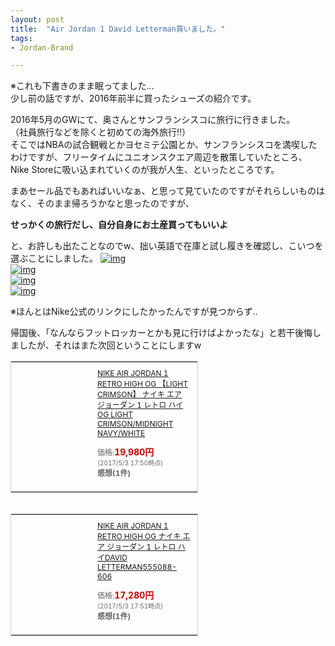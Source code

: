 ```yaml
---
layout: post
title:  "Air Jordan 1 David Letterman買いました。"
tags:
- Jordan-Brand

---
```

※これも下書きのまま眠ってました...  
少し前の話ですが、2016年前半に買ったシューズの紹介です。

2016年5月のGWにて、奥さんとサンフランシスコに旅行に行きました。  
（社員旅行などを除くと初めての海外旅行!!）  
そこではNBAの試合観戦とかヨセミテ公園とか、サンフランシスコを満喫したわけですが、フリータイムにユニオンスクエア周辺を散策していたところ、Nike Storeに吸い込まれていくのが我が人生、といったところです。

まあセール品でもあればいいなぁ、と思って見ていたのですがそれらしいものはなく、そのまま帰ろうかなと思ったのですが、

**せっかくの旅行だし、自分自身にお土産買ってもいいよ**

と、お許しも出たことなのでw、拙い英語で在庫と試し履きを確認し、こいつを選ぶことにしました。
[![img](https://watarusuzuki.github.io/images/myshoes/IMG_0297.JPG)][Letterman]  
[![img](https://watarusuzuki.github.io/images/myshoes/IMG_0298.JPG)][Letterman]  
[![img](https://watarusuzuki.github.io/images/myshoes/IMG_0299.JPG)][Letterman]  
[![img](https://watarusuzuki.github.io/images/myshoes/IMG_0300.JPG)][Letterman]  

※ほんとはNike公式のリンクにしたかったんですが見つからず..  

帰国後、「なんならフットロッカーとかも見に行けばよかったな」と若干後悔しましたが、それはまた次回ということにしますw

<table cellpadding="0" cellspacing="0" border="0" style=" border:1px solid #ccc; width:300px;"><tr style="border-style:none;"><td style="vertical-align:top; border-style:none; padding:10px; width:108px;"><a href="https://rpx.a8.net/svt/ejp?a8mat=2HSPW2+9XTJCI+2HOM+BWGDT&rakuten=y&a8ejpredirect=http%3A%2F%2Fhb.afl.rakuten.co.jp%2Fhgc%2Fg00q2mf4.2bo115e2.g00q2mf4.2bo12c7a%2Fa15082587770_2HSPW2_9XTJCI_2HOM_BWGDT%3Fpc%3Dhttp%253A%252F%252Fitem.rakuten.co.jp%252Flowtex%252F555088-606%252F%26m%3Dhttp%253A%252F%252Fm.rakuten.co.jp%252Flowtex%252Fi%252F10337327%252F" target="_blank" rel="nofollow"><img border="0" alt="" src="http://thumbnail.image.rakuten.co.jp/@0_mall/lowtex/cabinet/airjordan03/555088-606.jpg?_ex=128x128" /></a></td><td style="font-size:12px; vertical-align:middle; border-style:none; padding:10px;"><p style="padding:0; margin:0;"><a href="https://rpx.a8.net/svt/ejp?a8mat=2HSPW2+9XTJCI+2HOM+BWGDT&rakuten=y&a8ejpredirect=http%3A%2F%2Fhb.afl.rakuten.co.jp%2Fhgc%2Fg00q2mf4.2bo115e2.g00q2mf4.2bo12c7a%2Fa15082587770_2HSPW2_9XTJCI_2HOM_BWGDT%3Fpc%3Dhttp%253A%252F%252Fitem.rakuten.co.jp%252Flowtex%252F555088-606%252F%26m%3Dhttp%253A%252F%252Fm.rakuten.co.jp%252Flowtex%252Fi%252F10337327%252F" target="_blank" rel="nofollow">NIKE AIR JORDAN 1 RETRO HIGH OG 【LIGHT CRIMSON】 ナイキ エア ジョーダン 1 レトロ ハイ OG LIGHT CRIMSON/MIDNIGHT NAVY/WHITE</a></p><p style="color:#666; margin-top:5px line-height:1.5;">価格:<span style="font-size:14px; color:#C00; font-weight:bold;">19,980円</span><br/><span style="font-size:10px; font-weight:normal;">(2017/5/3 17:50時点)</span><br/><span style="font-weight:bold;">感想(1件)</span></p></td></tr></table>
<img border="0" width="1" height="1" src="https://www10.a8.net/0.gif?a8mat=2HSPW2+9XTJCI+2HOM+BWGDT" alt="">

<table cellpadding="0" cellspacing="0" border="0" style=" border:1px solid #ccc; width:300px;"><tr style="border-style:none;"><td style="vertical-align:top; border-style:none; padding:10px; width:108px;"><a href="https://rpx.a8.net/svt/ejp?a8mat=2HSPW2+9XTJCI+2HOM+BWGDT&rakuten=y&a8ejpredirect=http%3A%2F%2Fhb.afl.rakuten.co.jp%2Fhgc%2Fg00ppa84.2bo115a0.g00ppa84.2bo12ed7%2Fa15082587770_2HSPW2_9XTJCI_2HOM_BWGDT%3Fpc%3Dhttp%253A%252F%252Fitem.rakuten.co.jp%252Fskit%252F555088-606%252F%26m%3Dhttp%253A%252F%252Fm.rakuten.co.jp%252Fskit%252Fi%252F10041236%252F" target="_blank" rel="nofollow"><img border="0" alt="" src="http://thumbnail.image.rakuten.co.jp/@0_mall/skit/cabinet/00558303/imgrc0088197108.jpg?_ex=128x128" /></a></td><td style="font-size:12px; vertical-align:middle; border-style:none; padding:10px;"><p style="padding:0; margin:0;"><a href="https://rpx.a8.net/svt/ejp?a8mat=2HSPW2+9XTJCI+2HOM+BWGDT&rakuten=y&a8ejpredirect=http%3A%2F%2Fhb.afl.rakuten.co.jp%2Fhgc%2Fg00ppa84.2bo115a0.g00ppa84.2bo12ed7%2Fa15082587770_2HSPW2_9XTJCI_2HOM_BWGDT%3Fpc%3Dhttp%253A%252F%252Fitem.rakuten.co.jp%252Fskit%252F555088-606%252F%26m%3Dhttp%253A%252F%252Fm.rakuten.co.jp%252Fskit%252Fi%252F10041236%252F" target="_blank" rel="nofollow">NIKE AIR JORDAN 1 RETRO HIGH OG ナイキ エア ジョーダン 1 レトロ ハイDAVID LETTERMAN555088-606</a></p><p style="color:#666; margin-top:5px line-height:1.5;">価格:<span style="font-size:14px; color:#C00; font-weight:bold;">17,280円</span><br/><span style="font-size:10px; font-weight:normal;">(2017/5/3 17:51時点)</span><br/><span style="font-weight:bold;">感想(1件)</span></p></td></tr></table>
<img border="0" width="1" height="1" src="https://www17.a8.net/0.gif?a8mat=2HSPW2+9XTJCI+2HOM+BWGDT" alt="">

[Letterman]: http://www.sneakerfiles.com/air-jordan-1-retro-high-og-david-letterman-2016/
